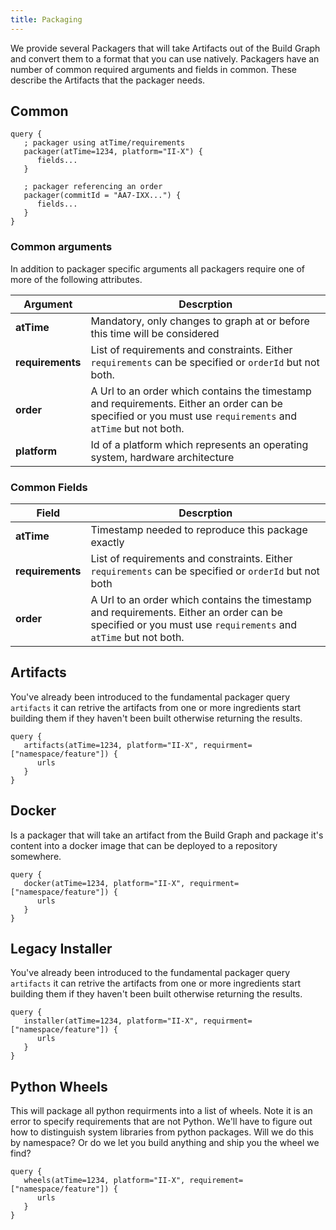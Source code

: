 ```yaml
---
title: Packaging
---
```


We provide several Packagers that will take Artifacts out of the Build Graph and convert them to a format that
you can use natively. Packagers have an number of common required arguments and fields in common. These
describe the Artifacts that the packager needs.

## Common

```text
query {
   ; packager using atTime/requirements
   packager(atTime=1234, platform="II-X") {
      fields...
   }
   
   ; packager referencing an order
   packager(commitId = "AA7-IXX...") {
      fields...
   }
}
```

### Common arguments
In addition to packager specific arguments all packagers require one of more of the following attributes.


| Argument             | Descrption                                                                 |
|----------------------|----------------------------------------------------------------------------|
| **atTime**           | Mandatory, only changes to graph at or before this time will be considered |
| **requirements**     | List of requirements and constraints. Either  `requirements` can be specified or `orderId` but not both. |
| **order**            | A Url to an order which contains the timestamp and requirements. Either an order can be specified or you must use `requirements` and `atTime` but not both. |
| **platform**         | Id of a platform which represents an operating system, hardware architecture|

### Common Fields

| Field                | Descrption                                                                 |
|----------------------|----------------------------------------------------------------------------|
| **atTime**        | Timestamp needed to reproduce this package exactly |
| **requirements**     | List of requirements and constraints. Either  `requirements` can be specified or `orderId` but not both |
| **order**            | A Url to an order which contains the timestamp and requirements. Either an  order can be specified or you must use `requirements` and `atTime` but not both. |

## Artifacts

You've already been introduced to the fundamental packager query `artifacts` it can retrive the artifacts from one or more ingredients
start building them if they haven't been built otherwise returning the results.

```text
query {
   artifacts(atTime=1234, platform="II-X", requirment=["namespace/feature"]) {
      urls
   }
}
```

## Docker

Is a packager that will take an artifact from the Build Graph and package it's content into a docker image that can be deployed to a repository somewhere.

```text
query {
   docker(atTime=1234, platform="II-X", requirment=["namespace/feature"]) {
      urls
   }
}
```


## Legacy Installer

You've already been introduced to the fundamental packager query `artifacts` it can retrive the artifacts from one or more ingredients
start building them if they haven't been built otherwise returning the results.

```text
query {
   installer(atTime=1234, platform="II-X", requirment=["namespace/feature"]) {
      urls
   }
}
```

## Python Wheels

This will package all python requirments into a list of wheels. Note it is an error to specify requirements that are not Python. We'll have to figure out how to distinguish system libraries
from python packages. Will we do this by namespace? Or do we let you build anything and ship you the wheel we find? 

```text
query {
   wheels(atTime=1234, platform="II-X", requirement=["namespace/feature"]) {
      urls
   }
}
```

